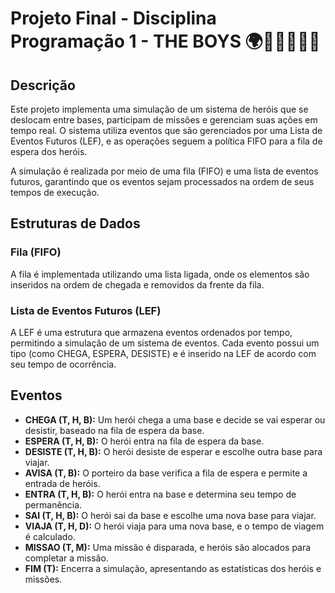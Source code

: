 
# Projeto Final - Disciplina Programação 1 - THE BOYS 🌍🦸🏽👨🏽‍💻

## Descrição

Este projeto implementa uma simulação de um sistema de heróis que se deslocam entre bases, participam de missões e gerenciam suas ações em tempo real. O sistema utiliza eventos que são gerenciados por uma Lista de Eventos Futuros (LEF), e as operações seguem a política FIFO para a fila de espera dos heróis.

A simulação é realizada por meio de uma fila (FIFO) e uma lista de eventos futuros, garantindo que os eventos sejam processados na ordem de seus tempos de execução.

## Estruturas de Dados

### Fila (FIFO)

A fila é implementada utilizando uma lista ligada, onde os elementos são inseridos na ordem de chegada e removidos da frente da fila.

### Lista de Eventos Futuros (LEF)

A LEF é uma estrutura que armazena eventos ordenados por tempo, permitindo a simulação de um sistema de eventos. Cada evento possui um tipo (como CHEGA, ESPERA, DESISTE) e é inserido na LEF de acordo com seu tempo de ocorrência.

## Eventos

- **CHEGA (T, H, B):** Um herói chega a uma base e decide se vai esperar ou desistir, baseado na fila de espera da base.
- **ESPERA (T, H, B):** O herói entra na fila de espera da base.
- **DESISTE (T, H, B):** O herói desiste de esperar e escolhe outra base para viajar.
- **AVISA (T, B):** O porteiro da base verifica a fila de espera e permite a entrada de heróis.
- **ENTRA (T, H, B):** O herói entra na base e determina seu tempo de permanência.
- **SAI (T, H, B):** O herói sai da base e escolhe uma nova base para viajar.
- **VIAJA (T, H, D):** O herói viaja para uma nova base, e o tempo de viagem é calculado.
- **MISSAO (T, M):** Uma missão é disparada, e heróis são alocados para completar a missão.
- **FIM (T):** Encerra a simulação, apresentando as estatísticas dos heróis e missões.

